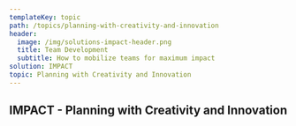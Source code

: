 ```yaml
---
templateKey: topic
path: /topics/planning-with-creativity-and-innovation
header:
  image: /img/solutions-impact-header.png
  title: Team Development
  subtitle: How to mobilize teams for maximum impact
solution: IMPACT
topic: Planning with Creativity and Innovation
---
```


## IMPACT - Planning with Creativity and Innovation
